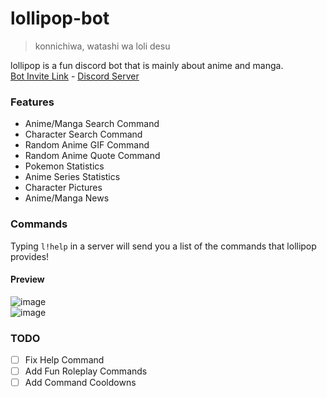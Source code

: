 # lollipop-bot
> konnichiwa, watashi wa loli desu

lollipop is a fun discord bot that is mainly about anime and manga. <br>
[Bot Invite Link](https://discord.com/oauth2/authorize?client_id=919061572649910292&permissions=8&scope=bot) - [Discord Server](https://discord.gg/3ZDpPyR)

### Features
- Anime/Manga Search Command
- Character Search Command
- Random Anime GIF Command
- Random Anime Quote Command
- Pokemon Statistics
- Anime Series Statistics
- Character Pictures
- Anime/Manga News

### Commands
Typing `l!help` in a server will send you a list of the commands that lollipop provides!

#### Preview
![image](https://user-images.githubusercontent.com/47650058/145750513-d1bf8e3c-f907-4748-a10e-e5a7656dc2bc.png) <br>
![image](https://user-images.githubusercontent.com/47650058/145750536-b90faff6-ffbf-4f7f-843a-366301065c61.png)

### TODO
- [ ] Fix Help Command
- [ ] Add Fun Roleplay Commands
- [ ] Add Command Cooldowns
